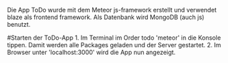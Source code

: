Die App ToDo wurde mit dem Meteor js-framework erstellt und verwendet blaze als frontend framework.
Als Datenbank wird MongoDB (auch js) benutzt.


#Starten der ToDo-App
	1. Im Terminal im Order todo 'meteor' in die Konsole tippen. Damit werden alle Packages geladen und der Server gestartet.
	2. Im Browser unter 'localhost:3000' wird die App nun angezeigt.
